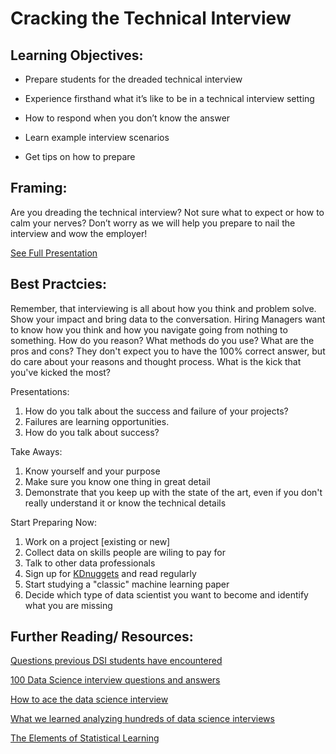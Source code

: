 # Cracking the Technical Interview    

## Learning Objectives: 

* Prepare students for the dreaded technical interview 

* Experience firsthand what it’s like to be in a technical interview setting 

* How to respond when you don’t know the answer 

* Learn example interview scenarios 

* Get tips on how to prepare

## Framing: 

Are you dreading the technical interview?  Not sure what to expect or how to calm your nerves? Don’t worry as we will help you prepare to nail the interview and wow the employer!

[See Full Presentation](http://www.slideshare.net/vincentanidata/landing-your-first-data-science-job-the-technical-interview)

## Best Practcies:

Remember, that interviewing is all about how you think and problem solve.  Show your impact and bring data to the conversation. Hiring Managers want to know how you think and how you navigate going from nothing to something. How do you reason?  What methods do you use?  What are the pros and cons? They don't expect you to have the 100% correct answer, but do care about your reasons and thought process. What is the kick that you've kicked the most?

Presentations:
1. How do you talk about the success and failure of your projects? 
2. Failures are learning opportunities. 
3. How do you talk about success?


Take Aways:
1. Know yourself and your purpose
2. Make sure you know one thing in great detail
3. Demonstrate that you keep up with the state of the art, even if you don't really understand it or know the technical details

Start Preparing Now:
1. Work on a project [existing or new]
2. Collect data on skills people are wiling to pay for
3. Talk to other data professionals
4. Sign up for [KDnuggets](https://www.kdnuggets.com/) and read regularly
5. Start studying a "classic" machine learning paper
6. Decide which type of data scientist you want to become and identify what you are missing


## Further Reading/ Resources: 
[Questions previous DSI students have encountered](https://docs.google.com/document/d/1fJ9tc-MukNZpSaAlRmzFCOkzjYMYDgc7WXmv175fRp0/edit?ts=5808f8cd#heading=h.djmud7b0l4gl)

[100 Data Science interview questions and answers](https://www.dezyre.com/article/100-data-science-interview-questions-and-answers-general-for-2016/184)

[How to ace the data science interview](https://alyaabbott.wordpress.com/2014/10/01/how-to-ace-a-data-science-interview/)

[What we learned analyzing hundreds of data science interviews ](http://blog.yhat.com/posts/data-science-interviews.html)  

[The Elements of Statistical Learning](https://web.stanford.edu/~hastie/Papers/ESLII.pdf) 

